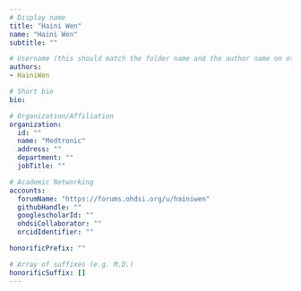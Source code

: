 ```yaml
---
# Display name
title: "Haini Wen"
name: "Haini Wen"
subtitle: ""

# Username (this should match the folder name and the author name on other pages)
authors:
- HainiWen

# Short bio
bio:

# Organization/Affiliation
organization:
  id: ""
  name: "Medtronic"
  address: ""
  department: ""
  jobTitle: ""

# Academic Networking
accounts:
  forumName: "https://forums.ohdsi.org/u/hainiwen"
  githubHandle: ""
  googlescholarId: ""
  ohdsiCollaborator: ""
  orcidIdentifier: ""

honorificPrefix: ""

# Array of suffixes (e.g. M.D.)
honorificSuffix: []
---
```

